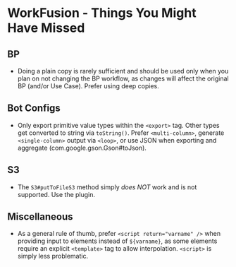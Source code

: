 # WorkFusion - Things You Might Have Missed

## BP 
- Doing a plain copy is rarely sufficient and should be used only when you plan on not changing the BP workflow, as changes will affect the original BP (and/or Use Case). Prefer using deep copies.

## Bot Configs
- Only export primitive value types within the `<export>` tag. Other types get converted to string via `toString()`. Prefer `<multi-column>`, generate `<single-column>` output via `<loop>`, or use JSON when exporting and aggregate (com.google.gson.Gson#toJson).

## S3
- The `S3#putToFileS3` method simply *does NOT* work and is not supported. Use the <s3-put> plugin. 

## Miscellaneous
- As a general rule of thumb, prefer `<script return="varname" />` when providing input to elements instead of `${varname}`, as some elements require an explicit `<template>` tag to allow interpolation. `<script>` is simply less problematic. 